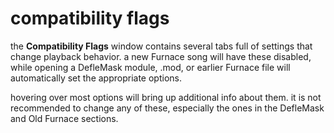 # compatibility flags

the **Compatibility Flags** window contains several tabs full of settings that change playback behavior. a new Furnace song will have these disabled, while opening a DefleMask module, .mod, or earlier Furnace file will automatically set the appropriate options.

hovering over most options will bring up additional info about them. it is not recommended to change any of these, especially the ones in the DefleMask and Old Furnace sections.
